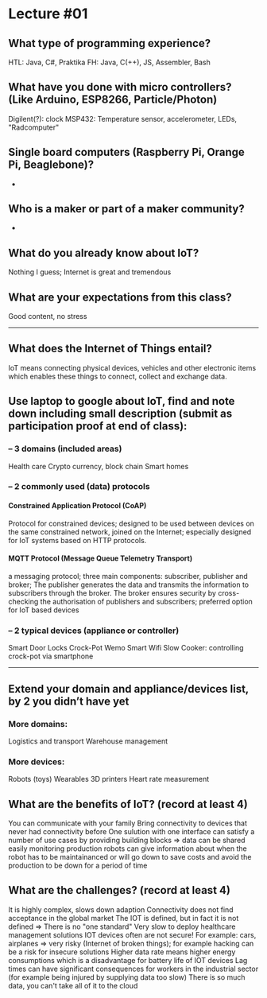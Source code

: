 # Lecture #01

## What type of programming experience?
HTL: Java, C#, Praktika
FH: Java, C(++), JS, Assembler, Bash

## What have you done with micro controllers? (Like Arduino, ESP8266, Particle/Photon)
Digilent(?): clock
MSP432: Temperature sensor, accelerometer, LEDs, "Radcomputer"

## Single board computers (Raspberry Pi, Orange Pi, Beaglebone)?
-

## Who is a maker or part of a maker community?
-

## What do you already know about IoT?
Nothing I guess; Internet is great and tremendous

## What are your expectations from this class?
Good content, no stress
* * *

## What does the Internet of Things entail?
IoT means connecting physical devices, vehicles and other electronic items which enables these things to connect, collect and exchange data.

## Use laptop to google about IoT, find and note down including small description (submit as participation proof at end of class):
### – 3 domains (included areas)
Health care
Crypto currency, block chain
Smart homes

### – 2 commonly used (data) protocols
#### Constrained Application Protocol (CoAP)
Protocol for constrained devices; designed to be used between devices on the same constrained network, joined on the Internet; especially designed for IoT systems based on HTTP protocols.
#### MQTT Protocol (Message Queue Telemetry Transport)
a messaging protocol; three main components: subscriber, publisher and broker; The publisher generates the data and transmits the information to subscribers through the broker. The broker ensures security by cross-checking the authorisation of publishers and subscribers; preferred option for IoT based devices

### – 2 typical devices (appliance or controller)
Smart Door Locks
Crock-Pot Wemo Smart Wifi Slow Cooker: controlling crock-pot via smartphone
* * *

## Extend your domain and appliance/devices list, by 2 you didn’t have yet
### More domains:
Logistics and transport
Warehouse management

### More devices:
Robots (toys)
Wearables
3D printers
Heart rate measurement

## What are the benefits of IoT? (record at least 4)
You can communicate with your family
Bring connectivity to devices that never had connectivity before
One sulution with one interface can satisfy a number of use cases by providing building blocks => data can be shared easily
monitoring production robots can give information about when the robot has to be maintainanced or will go down to save costs and avoid the production to be down for a period of time

## What are the challenges? (record at least 4)
It is highly complex, slows down adaption
Connectivity does not find acceptance in the global market
The IOT is defined, but in fact it is not defined => There is no "one standard"
Very slow to deploy healthcare management solutions
IOT devices often are not secure! For example: cars, airplanes => very risky (Internet of broken things); for example hacking can be a risk for insecure solutions
Higher data rate means higher energy consumptions which is a disadvantage for battery life of IOT devices
Lag times can have significant consequences for workers in the industrial sector (for example being injured by supplying data too slow)
There is so much data, you can't take all of it to the cloud